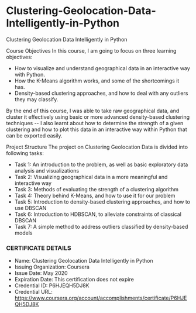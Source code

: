 # Clustering-Geolocation-Data-Intelligently-in-Python
Clustering Geolocation Data Intelligently in Python


Course Objectives
In this course, I am going to focus on three learning objectives:

- How to visualize and understand geographical data in an interactive way with Python.
- How the K-Means algorithm works, and some of the shortcomings it has.
- Density-based clustering approaches, and how to deal with any outliers they may classify.


By the end of this course, I was able to take raw geographical data, and cluster it effectively using basic or more advanced density-based clustering techniques -- I also learnt about how to determine the strength of a given clustering and how to plot this data in an interactive way within Python that can be exported easily.



Project Structure
The project on Clustering Geolocation Data is divided into following tasks:

- Task 1: An introduction to the problem, as well as basic exploratory data analysis and visualizations
- Task 2: Visualizing geographical data in a more meaningful and interactive way
- Task 3: Methods of evaluating the strength of a clustering algorithm
- Task 4: Theory behind K-Means, and how to use it for our problem
- Task 5: Introduction to density-based clustering approaches, and how to use DBSCAN
- Task 6: Introduction to HDBSCAN, to alleviate constraints of classical DBSCAN
- Task 7: A simple method to address outliers classified by density-based models



### CERTIFICATE DETAILS

- Name: Clustering Geolocation Data Intelligently in Python
- Issuing Organization: Coursera
- Issue Date: May 2020
- Expiration Date: This certification does not expire
- Credential ID: P6HJEQH5DJ8K
- Credential URL: https://www.coursera.org/account/accomplishments/certificate/P6HJEQH5DJ8K
